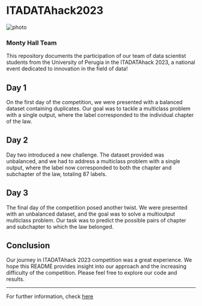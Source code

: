 # ITADATAhack2023
![photo](https://media.licdn.com/dms/image/D4D22AQE_SFjow8o4Gg/feedshare-shrink_800/0/1693561463677?e=1696464000&v=beta&t=Ii7oL0phKMWVhqDPbIYw21HQkyz177JUZQqc_ieJmyY)
### Monty Hall Team
This repository documents the participation of our team of data scientist students from the University of Perugia in the ITADATAhack 2023, a national event dedicated to innovation in the field of data!

## Day 1
On the first day of the competition, we were presented with a balanced dataset containing duplicates. Our goal was to tackle a multiclass problem with a single output, where the label corresponded to the individual chapter of the law.

## Day 2
Day two introduced a new challenge. The dataset provided was unbalanced, and we had to address a multiclass problem with a single output, where the label now corresponded to both the chapter and subchapter of the law, totaling 87 labels.

## Day 3
The final day of the competition posed another twist. We were presented with an unbalanced dataset, and the goal was to solve a multioutput multiclass problem. Our task was to predict the possible pairs of chapter and subchapter to which the law belonged.

## Conclusion
Our journey in ITADATAhack 2023 competition was a great experience. We hope this README provides insight into our approach and the increasing difficulty of the competition. Please feel free to explore our code and results.
___
For further information, check [here](./Final_Presentation.pdf)
